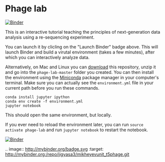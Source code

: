 # Phage lab

[![Binder](http://mybinder.org/badge.svg)](http://mybinder.org:/repo/mikheyev/phage-lab)

This is an interactive tutorial teaching the principles of next-generation data analysis using a re-sequencing experiment.

You can launch it by clicling on the "Launch Binder" badge above. This will launch Binder and build a virutal environment (takes a few minutes), after which you can interactively analyze data.

Alternatively, on Mac and Linux you can [download](https://github.com/mikheyev/phage-lab/archive/master.zip) this repository, unzip it and go into the `phage-lab-master` folder you created. You can then install the environment using the [Miniconda](http://conda.pydata.org/miniconda.html) package manager in your computer's terminal. Make sure you can actually see the `environment.yml` file in your current path before you run these commands.

	conda install jupyter ipython
	conda env create -f environment.yml
	jupyter notebook

This should open the same environment, but locally.

If you ever need to reload the environment later, you can run `source activate phage-lab` and run `jupyter notebook` to restart the notebook. 

[![Binder](http://mybinder.org/badge.svg)](http://mybinder.org:/repo/jigyasa3/mikheyevunit_t5phage.git)

.. image:: http://mybinder.org/badge.svg :target: http://mybinder.org:/repo/jigyasa3/mikheyevunit_t5phage.git

